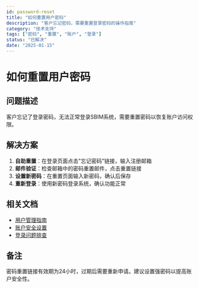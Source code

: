 ```yaml
---
id: password-reset
title: "如何重置用户密码"
description: "客户忘记密码，需要重置登录密码的操作指南"
category: "技术支持"
tags: ["密码", "重置", "账户", "登录"]
status: "已解决"
date: "2025-01-15"
---
```


# 如何重置用户密码

## 问题描述
客户忘记了登录密码，无法正常登录SBIM系统，需要重置密码以恢复账户访问权限。

## 解决方案
1. **自助重置**：在登录页面点击"忘记密码"链接，输入注册邮箱
2. **邮件验证**：检查邮箱中的密码重置邮件，点击重置链接
3. **设置新密码**：在重置页面输入新密码，确认后保存
4. **重新登录**：使用新密码登录系统，确认功能正常

## 相关文档
- [用户管理指南](../../guides/user-management.md)
- [账户安全设置](../../guides/account-security.md)
- [登录问题排查](./login-issues.md)

## 备注
密码重置链接有效期为24小时，过期后需要重新申请。建议设置强密码以提高账户安全性。
